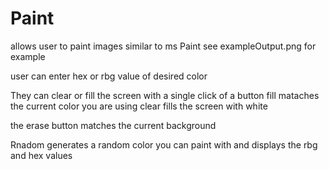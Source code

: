 # Paint
allows user to paint images similar to ms Paint
see exampleOutput.png for example

user can enter hex or rbg value of desired color

They can clear or fill the screen with a single click of a button
fill mataches the current color you are using
clear fills the screen with white

the erase button matches the current background

Rnadom generates a random color you can paint with and displays the rbg and hex values 


